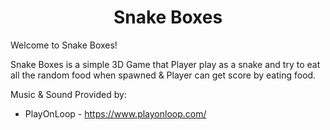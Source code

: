 <h1 align="center">Snake Boxes</h1>

Welcome to Snake Boxes!

Snake Boxes is a simple 3D Game that Player play as a snake and try to eat all the random food when spawned & Player can get score by eating food.

Music & Sound Provided by:

 - PlayOnLoop - https://www.playonloop.com/
